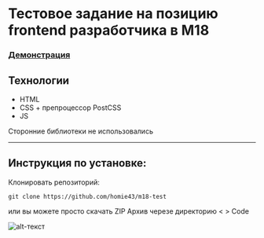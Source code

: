 # Тестовое задание на позицию frontend разработчика в М18

### <a href="https://homie43.github.io/m18-test/">Демонстрация</a>

## Технологии

- HTML
- CSS + препроцессор PostCSS
- JS

Сторонние библиотеки не использовались

---

## Инструкция по установке:

Клонировать репозиторий:

`git clone https://github.com/homie43/m18-test`

или вы можете просто скачать ZIP Архив черезе директорию < > Code

![alt-текст](https://sites.northwestern.edu/researchcomputing/files/2021/05/github.png "Картинка загрузки репозитория")
